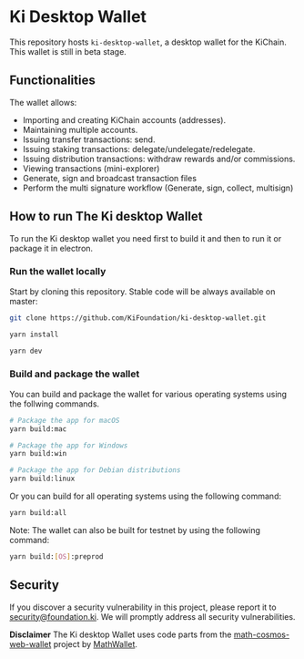 # Ki Desktop Wallet

This repository hosts `ki-desktop-wallet`, a desktop wallet for the KiChain. This wallet is still in beta stage.

## Functionalities

The wallet allows:

-   Importing and creating KiChain accounts (addresses).
-   Maintaining multiple accounts.
-   Issuing transfer transactions: send.
-   Issuing staking transactions: delegate/undelegate/redelegate.
-   Issuing distribution transactions: withdraw rewards and/or commissions.
-   Viewing transactions (mini-explorer)
-   Generate, sign and broadcast transaction files
-   Perform the multi signature workflow (Generate, sign, collect, multisign)

## How to run The  Ki desktop Wallet
To run the Ki desktop wallet you need first to build it and then to run it or package it in electron.

### Run the wallet locally
Start by cloning this repository. Stable code will be always available on master:
```bash
git clone https://github.com/KiFoundation/ki-desktop-wallet.git
```

```bash
yarn install
```

```bash 
yarn dev
```

### Build and package the wallet
You can build and package the wallet for various operating systems using the follwing commands.

```bash
# Package the app for macOS
yarn build:mac

# Package the app for Windows
yarn build:win

# Package the app for Debian distributions
yarn build:linux
```

Or you can build for all operating systems using the following command:
```bash 
yarn build:all
```

Note: The wallet can also be built for testnet by using the following command:
```bash
yarn build:[OS]:preprod
```

## Security

If you discover a security vulnerability in this project, please report it to security@foundation.ki. We will promptly address all security vulnerabilities.

**Disclaimer**
The Ki desktop Wallet uses code parts from the [math-cosmos-web-wallet](https://github.com/mathwallet/math-cosmos-web-wallet) project by [MathWallet](https://github.com/mathwallet).
